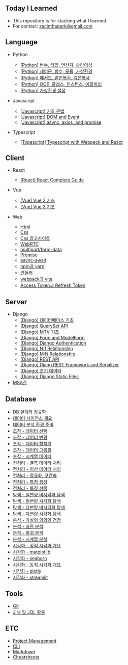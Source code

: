 ## Today I Learned

- This repository is for stacking what I learned.
- For contact: zacinthepark@gmail.com

## Language

- Python
    - [[Python] 변수, 타입, 연산자, 슬라이싱](./language/python/%EB%B3%80%EC%88%98-%ED%83%80%EC%9E%85-%EC%97%B0%EC%82%B0%EC%9E%90-%EC%8A%AC%EB%9D%BC%EC%9D%B4%EC%8B%B1.md)
    - [[Python] 제어문, 함수, 모듈, 가상환경](./language/python/%EC%A0%9C%EC%96%B4%EB%AC%B8-%ED%95%A8%EC%88%98-%EB%AA%A8%EB%93%88-%EA%B0%80%EC%83%81%ED%99%98%EA%B2%BD.md)
    - [[Python] 메서드, 얕은복사, 깊은복사](./language/python/%EB%A9%94%EC%84%9C%EB%93%9C-%EC%96%95%EC%9D%80%EB%B3%B5%EC%82%AC-%EA%B9%8A%EC%9D%80%EB%B3%B5%EC%82%AC.md)
    - [[Python] OOP, 클래스, 인스턴스, 예외처리](./language/python/OOP-%ED%81%B4%EB%9E%98%EC%8A%A4-%EC%9D%B8%EC%8A%A4%ED%84%B4%EC%8A%A4-%EC%98%88%EC%99%B8%EC%B2%98%EB%A6%AC.md)
    - [[Python] 가상환경 설정](./language/python/%EA%B0%80%EC%83%81%ED%99%98%EA%B2%BD%20%EC%84%A4%EC%A0%95.md)

- Javascript
    - [[Javascript] 기초 문법](./language/javascript/basics.md)
    - [[Javascript] DOM and Event](./language/javascript/dom-event.md)
    - [[Javascript] async, axios, and promise](./language/javascript/async-axios-promise.md)

- Typescript
    - [[Typescript] Typescript with Webpack and React](./language/typescript/README.md)

## Client

- React
    - [[React] React Complete Guide](./client/react/react-guide/README.md)

- Vue
    - [[Vue] Vue 2 기초](./client/vue/vue2/README.md)
    - [[Vue] Vue 3 기초](./client/vue/vue3/README.md)

- Web
    - [Html](./client//web/html%20%EA%B8%B0%EC%B4%88.md)
    - [Css](./client/web/css%20%EA%B8%B0%EC%B4%88.md)
    - [Css 참고사이트](./client/web/%EC%B0%B8%EA%B3%A0%EC%82%AC%EC%9D%B4%ED%8A%B8.md)
    - [WebRTC](./client/web/WebRTC.md)
    - [multipart/form-data](./client/web/multipart-formdata.md)
    - [Promise](./client/web/Promise.md)
    - [async-await](./client/web/async-await.md)
    - [npm과 yarn](./client/web/npm%EA%B3%BC%20yarn.md)
    - [번들러](./client/web/%EB%B2%88%EB%93%A4%EB%9F%AC.md)
    - [webpack과 vite](./client/web/webpack%EA%B3%BC%20vite.md)
    - [Access Token과 Refresh Token](./client/web/Access-Token%EA%B3%BC%20Refresh-Token.md)

## Server

- Django
    - [[Django] 데이터베이스 기초](./server/django/%EB%8D%B0%EC%9D%B4%ED%84%B0%EB%B2%A0%EC%9D%B4%EC%8A%A4%20%EA%B8%B0%EC%B4%88.md)
    - [[Django] QuerySet API](./server/django/queryset-api.md)
    - [[Django] MTV 기초](./server/django/MTV%20%EA%B8%B0%EC%B4%88.md)
    - [[Django] Form and ModelForm](./server/django/form-and-modelform.md)
    - [[Django] Django Authentication](./server/django/django-authentication.md)
    - [[Django] N:1 Relationship](./server/django/n-1-relationship.md)
    - [[Django] M:N Relationship](./server/django/m-n-relationship.md)
    - [[Django] REST API](./server/django/REST%20API.md)
    - [[Django] Djang REST Framework and Serializer](./server/django/DRF.md)
    - [[Django] 초기 데이터](./server/django/%EC%B4%88%EA%B8%B0%20%EB%8D%B0%EC%9D%B4%ED%84%B0.md)
    - [[Django] Django Static Files](./server/django/django-static-files.md)
- [MSA란](./server/MSA%EB%9E%80.md)

## Database

- [DB 설계와 정규화](./database/DB%20%EC%84%A4%EA%B3%84%EC%99%80%20%EC%A0%95%EA%B7%9C%ED%99%94.md)
- [데이터 사이언스 개요](./database/데이터%20사이언스%20개요.md)
- [데이터 분석 환경 준비](./database/데이터%20분석환경%20준비하기.md)
- [조작 - 데이터 선택](./database/데이터%20선택.md)
- [조작 - 데이터 변경](./database/데이터%20변경.md)
- [조작 - 데이터 합치기](./database/데이터%20합치기.md)
- [조작 - 데이터 그룹핑](./database/데이터%20그룹핑.md)
- [조작 - 시계열 데이터](./database/시계열%20데이터기초.md)
- [전처리 - 결측 데이터 처리](./database/데이터%20정제%20결측%20데이터%20처리.md)
- [전처리 - 이상 데이터 처리](./database/데이터%20정제%20이상%20데이터%20처리.md)
- [전처리 - 정규화, 구간화](./database/데이터%20변환%20정규화%20구간화.md)
- [전처리 - 특징 생성](./database/데이터%20변환%20특징%20생성.md)
- [전처리 - 특징 선택](./database/데이터%20변환%20특징%20선택.md)
- [탐색 - 일변량 비시각화 탐색](./database/일변량%20비시각화%20탐색.md)
- [탐색 - 일변량 시각화 탐색](./database/일변량%20시각화%20탐색.md)
- [탐색 - 다변량 비시각화 탐색](./database/다변량%20비시각화%20탐색.md)
- [탐색 - 다변량 시각화 탐색](./database/다변량%20시각화%20탐색.md)
- [분석 - 가설의 의의와 검정](./database/가설의%20의의와%20검정.md)
- [분석 - 상관 분석](./database/상관%20분석.md)
- [분석 - 회귀 분석](./database/회귀%20분석.md)
- [분석 - 시계열 분석](./database/시계열%20분석.md)
- [시각화 - 정적 시각화 개요](./database/정적%20시각화%20개요.md)
- [시각화 - matplotlib](./database/matplotlib%20활용.md)
- [시각화 - seaborn](./database/seaborn%20활용.md)
- [시각화 - 동적 시각화 개요](./database/동적%20시각화%20개요.md)
- [시각화 - plotly](./database/plotly%20활용.md)
- [시각화 - streamlit](./database/streamlit%20활용.md)

## Tools

- [Git](./tools/git/README.md)
- [Jira 및 JQL 활용](./tools/jira/JIRA%20%EB%B0%8F%20JQL%20%ED%99%9C%EC%9A%A9.md)

## ETC

- [Project Management](./etc/project-management.md)
- [CLI](./etc/cli//README.md)
- [Markdown](./etc/markdown//README.md)
- [Cheatsheets](./etc/cheatsheets//README.md)

